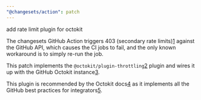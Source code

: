 ```yaml
---
"@changesets/action": patch
---
```


add rate limit plugin for octokit

The changesets GitHub Action triggers 403 (secondary rate limits)[1]
against the GitHub API, which causes the CI jobs to fail, and the only
known workaround is to simply re-run the job.

This patch implements the `@octokit/plugin-throttling`[2] plugin and wires
it up with the GitHub Octokit instance[3].

This plugin is recommended by the Octokit docs[4] as it implements all
the GitHub best practices for integrators[5].

[1]: https://github.com/changesets/action/issues/192
[2]: https://github.com/octokit/plugin-throttling.js
[3]: https://github.com/actions/toolkit/blob/main/packages/github/src/github.ts#LL18C40-L18C40
[4]: https://octokit.github.io/rest.js/v19#throttling
[5]: https://docs.github.com/en/rest/guides/best-practices-for-integrators?apiVersion=2022-11-28
